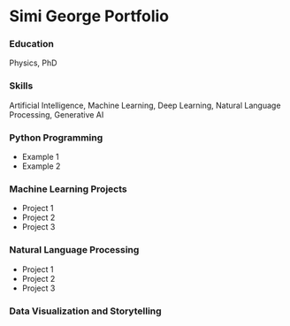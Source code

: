 # Simi George Portfolio

### Education 
Physics, PhD

### Skills
Artificial Intelligence, Machine Learning, Deep Learning, Natural Language Processing, Generative AI

### Python Programming 
- Example 1
- Example 2

### Machine Learning Projects
- Project 1
- Project 2
- Project 3

### Natural Language Processing
- Project 1
- Project 2
- Project 3

### Data Visualization and Storytelling
